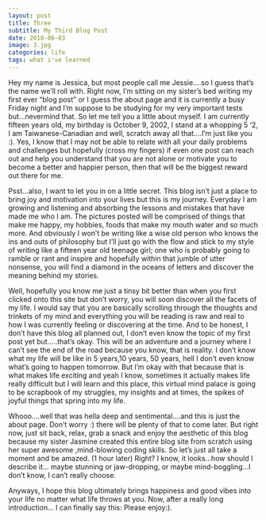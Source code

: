 ```yaml
---
layout: post
title: Three
subtitle: My Third Blog Post
date: 2018-06-03
image: 3.jpg
categories: life
tags: what i've learned
---
```


Hey my name is Jessica, but most people call me Jessie….so I guess that’s the name we’ll roll with. Right now, I’m sitting on my sister’s bed writing my first ever “blog post” or I guess the about page and it is currently a busy Friday night and I’m suppose to be studying for my very important tests but...nevermind that. So let me tell you a little about myself. I am currently fifteen years old, my birthday is October 9, 2002, I stand at a whopping 5 ‘2, I am Taiwanese-Canadian and well, scratch away all that….I’m just like you :). Yes, I know that I may not be able to relate with all your daily problems and challenges but hopefully (cross my fingers) if even one post can reach out and help you understand that you are not alone or motivate you to become a better and happier person, then that will be the biggest reward out there for me. 

Psst...also, I want to let you in on a little secret. This blog isn’t just a place to bring joy and motivation into your lives but this is my journey. Everyday I am growing and listening and absorbing the lessons and mistakes that have made me who I am. The pictures posted will be comprised of things that make me happy, my hobbies, foods that make my mouth water and so much more. And obviously I won’t be writing like a wise old person who knows the ins and outs of philosophy but I’ll  just go with the flow and stick to my style of writing like a fifteen year old teenage girl; one who is probably going to ramble or rant and inspire and hopefully within that jumble of utter nonsense, you will find a diamond in the oceans of letters and discover the meaning behind my stories. 

Well, hopefully you know me just a tinsy bit better than when you first clicked onto this site but don’t worry, you will soon discover all the facets of my life. I would say that you are basically scrolling through the thoughts and trinkets of my mind and everything you will be reading is raw and real to how I was currently feeling or discovering at the time. And to be honest, I don’t have this blog all planned out, I don’t even know the topic of my first post yet but…..that’s okay. This will be an adventure and a journey where I can’t see the end of the road because you know, that is reality. I don’t know what my life will be like in 5 years,10 years, 50 years, hell I don’t even know what’s going to happen tomorrow. But I’m okay with that because that is what makes life exciting and yeah I know, sometimes it actually makes life really difficult but I will learn and this place, this virtual mind palace is going to be scrapbook of my struggles, my insights and at times, the spikes of joyful things that spring into my life. 

Whooo….well that was hella deep and sentimental….and this is just the about page. Don’t worry :) there will be plenty of that to come later. But right now, just sit back, relax, grab a snack and enjoy the aesthetic of this blog because my sister Jasmine created this entire blog site from scratch using her super awesome ,mind-blowing coding skills. So let’s just all take a moment and be amazed. (1 hour later) Right? I know, it looks...how should I describe it… maybe stunning or jaw-dropping, or maybe mind-boggling...I don’t know, I can’t really choose.

Anyways, I hope this blog ultimately brings happiness and good vibes into your life no matter what life throws at you. Now, after a really long introduction… I can finally say this: Please enjoy:).

